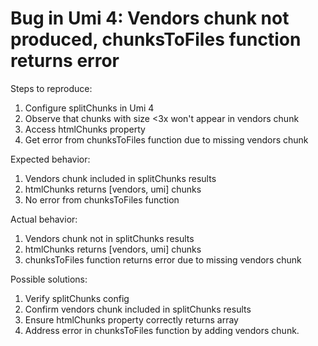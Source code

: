 # Bug in Umi 4: Vendors chunk not produced, chunksToFiles function returns error

Steps to reproduce:

1. Configure splitChunks in Umi 4
2. Observe that chunks with size <3x won't appear in vendors chunk
3. Access htmlChunks property
4. Get error from chunksToFiles function due to missing vendors chunk

Expected behavior:

1. Vendors chunk included in splitChunks results
2. htmlChunks returns [vendors, umi] chunks
3. No error from chunksToFiles function

Actual behavior:

1. Vendors chunk not in splitChunks results
2. htmlChunks returns [vendors, umi] chunks
3. chunksToFiles function returns error due to missing vendors chunk

Possible solutions:

1. Verify splitChunks config
2. Confirm vendors chunk included in splitChunks results
3. Ensure htmlChunks property correctly returns array
4. Address error in chunksToFiles function by adding vendors chunk.
